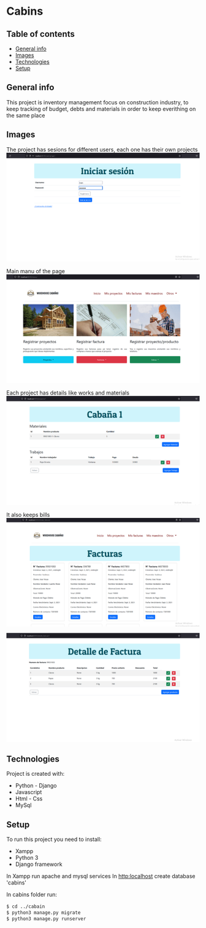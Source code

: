 # Cabins
  
## Table of contents
* [General info](#general-info)
* [Images](#images)
* [Technologies](#technologies)
* [Setup](#setup)

## General info
This project is inventory management focus on construction industry, to keep tracking of budget, debts and materials in order to keep everithing on the same place

## Images
The project has sesions for different users, each one has their own projects
![Sign in](./images/Captura-1.png)


Main manu of the page
![Main menu](./images/Captura-2.png)


Each project has details like works and materials
![Project detail](./images/Captura-3.png)

It also keeps bills
![Bill](./images/Captura-4.png)


![Main menu](./images/Captura-5.png)
	
## Technologies
Project is created with:
* Python - Django
* Javascript
* Html - Css
* MySql
	
## Setup
To run this project you need to install:
* Xampp
* Python 3
* Django framework

In Xampp run apache and mysql services
In [http:localhost](http://localhost/phpmyadmin/) create database 'cabins'
 
In cabins folder run:
```
$ cd ../cabain
$ python3 manage.py migrate
$ python3 manage.py runserver
```
  
 
